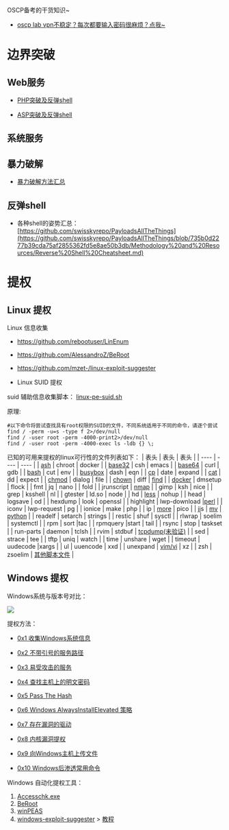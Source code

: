 OSCP备考的干货知识~
- [oscp lab vpn不稳定？每次都要输入密码很麻烦？点我~](https://github.com/Jewel591/OSCP-Tips/blob/master/others/%E5%85%B3%E4%BA%8Eopenvpn.md)

# 边界突破
## Web服务
- [PHP突破及反弹shell](https://github.com/Jewel591/OSCP/blob/master/PHP-reverse-shell/README.md)

- [ASP突破及反弹shell](https://github.com/Jewel591/OSCP/blob/master/ASP-reverse-shell/README.md)

## 系统服务
## 暴力破解
- [暴力破解方法汇总](https://github.com/Jewel591/OSCP-Tips/blob/master/Brute-Force.md)

## 反弹shell
- 各种shell的姿势汇总：[https://github.com/swisskyrepo/PayloadsAllTheThings](https://github.com/swisskyrepo/PayloadsAllTheThings/blob/735b0d2277b39cda75af2855362fd5e8ae50b3db/Methodology%20and%20Resources/Reverse%20Shell%20Cheatsheet.md)

# 提权
## Linux 提权
Linux 信息收集
- https://github.com/rebootuser/LinEnum
- https://github.com/AlessandroZ/BeRoot
- https://github.com/mzet-/linux-exploit-suggester

- Linux SUID 提权

suid 辅助信息收集脚本：
[linux-pe-suid.sh](https://github.com/Jewel591/OSCP/blob/master/Linux-SUID-PE/linux-pe-suid.sh)

原理:
```
#以下命令将尝试查找具有root权限的SUID的文件，不同系统适用于不同的命令，请逐个尝试
find / -perm -u=s -type f 2>/dev/null
find / -user root -perm -4000-print2>/dev/null
find / -user root -perm -4000-exec ls -ldb {} \;
```
已知的可用来提权的linux可行性的文件列表如下：
|  表头   | 表头  | 表头  | 
|  ----  | ---- | ----  | 
| [ash](https://github.com/Jewel591/OSCP-Tips/blob/master/Linux-SUID-PE/ash.md)  | chroot | docker |
| [base32](https://github.com/Jewel591/OSCP-Tips/blob/master/Linux-SUID-PE/base64.md)  | csh | emacs | 
| [base64](https://github.com/Jewel591/OSCP-Tips/blob/master/Linux-SUID-PE/base64.md)  | curl  | gdb | 
| [bash](https://github.com/Jewel591/OSCP/blob/master/Linux-SUID-PE/bash.md)  | cut  | env | 
| [busybox](https://github.com/Jewel591/OSCP-Tips/blob/master/Linux-SUID-PE/busybox.md)  | dash  | eqn | 
| [cp](https://github.com/Jewel591/OSCP/blob/master/Linux-SUID-PE/cp-move.md)  | date  | expand | 
| [cat](https://github.com/Jewel591/OSCP-Tips/blob/master/Linux-SUID-PE/cat.md)  | dd  | expect | 
| [chmod](https://github.com/Jewel591/OSCP-Tips/blob/master/Linux-SUID-PE/chmod.md)  | dialog   | file | 
| [chown](https://github.com/Jewel591/OSCP-Tips/blob/master/Linux-SUID-PE/chown.md)  | diff  | [find](https://github.com/Jewel591/OSCP/blob/master/Linux-SUID-PE/find.md) | 
| [docker](https://github.com/Jewel591/OSCP-Tips/blob/master/Linux-SUID-PE/docker.md)  | dmsetup  | flock | 
|  fmt  | jq  | nano  |
|  fold |  | jrunscript  | [nmap](https://github.com/Jewel591/OSCP/blob/master/Linux-SUID-PE/nmap.md)  |
|  gimp  | ksh  | nice |
|  grep | ksshell  | nl  |
|  gtester  | ld.so | node  |
|  hd | [less](https://github.com/Jewel591/OSCP/blob/master/Linux-SUID-PE/less-more.md)  | nohup  |
|  head | logsave  | od |
| hexdump  | look  | openssl  |
|  highlight | lwp-download  |[perl](https://github.com/Jewel591/OSCP/blob/master/Linux-SUID-PE/python-perl-ruby-lua-etc.md) |
|  iconv | lwp-request | pg  |
| ionice  | make | php  |
|  ip | [more](https://github.com/Jewel591/OSCP/blob/master/Linux-SUID-PE/less-more.md)  | pico  |
|  jjs | [mv](https://github.com/Jewel591/OSCP/blob/master/Linux-SUID-PE/cp-move.md)  | [python](https://github.com/Jewel591/OSCP/blob/master/Linux-SUID-PE/python-perl-ruby-lua-etc.md) |
|  readelf | setarch  | strings  |
|  restic  | shuf  | sysctl  |
| rlwrap  | soelim  | systemctl |
| rpm  | sort  |tac  |
|  rpmquery |start  | tail  |
| rsync  | stop | taskset  |
|  run-parts | daemon  | tclsh  |
| rvim  | stdbuf  | [tcpdump(未验证)](https://github.com/Jewel591/OSCP/blob/master/Linux-SUID-PE/tcpdump.md) |
| sed  | strace | tee  |
| tftp | uniq  | watch |
|  time | unshare  | wget  |
|  timeout | uudecode |xargs  |
| ul  | uuencode  | xxd |
|  unexpand | [vim/vi](https://github.com/Jewel591/OSCP/blob/master/Linux-SUID-PE/vim.md) | xz  |
|  zsh | zsoelim  | [其他脚本文件](https://github.com/Jewel591/OSCP/blob/master/Linux-SUID-PE/other-script-file.md)  |


## Windows 提权
Windows系统与版本号对比：

![](https://github.com/Jewel591/OSCP-Tips/blob/master/images/Windows%20%E7%B3%BB%E7%BB%9F%E7%89%88%E6%9C%AC.png)

提权方法：
- [0x1 收集Windows系统信息](https://github.com/Jewel591/OSCP-Tips/blob/master/PostExploit/WindowsPE/systeminfo.md)
- [0x2 不带引号的服务路径](https://github.com/Jewel591/OSCP/blob/master/PostExploit/WindowsPE/PathwithoutQuotation.md)
- [0x3 易受攻击的服务](https://github.com/Jewel591/OSCP/blob/master/PostExploit/WindowsPE/Accesschk.md)
- [0x4 查找主机上的明文密码](https://github.com/Jewel591/OSCP-Tips/blob/master/PostExploit/WindowsPE/ClearTextpasswords.md)
- [0x5 Pass The Hash](https://github.com/Jewel591/OSCP-Tips/blob/master/PostExploit/WindowsPE/passthehash.md)
- [0x6 Windows AlwaysInstallElevated 策略](https://github.com/Jewel591/OSCP/blob/master/PostExploit/WindowsPE/AlwaysInstallElevated.md)
- [0x7 存在漏洞的驱动](https://github.com/Jewel591/OSCP-Tips/blob/master/PostExploit/WindowsPE/Vulnerabledrivers.md)
- [0x8 内核漏洞提权](https://github.com/Jewel591/OSCP/blob/master/PostExploit/WindowsPE/Kernel_Exploit.md)

- [0x9 向Windows主机上传文件](https://github.com/Jewel591/OSCP-Tips/blob/master/PostExploit/WindowsPE/filetransfer.md)
- [0x10 Windows后渗透常用命令](https://github.com/Jewel591/OSCP-Tips/blob/master/PostExploit/WindowsPE/UsefulCommands.md)

Windows 自动化提权工具：
1. [Accesschk.exe](https://github.com/Jewel591/OSCP/blob/master/PostExploit/WindowsPE/Accesschk.md)
2. [BeRoot](https://github.com/AlessandroZ/BeRoot/tree/master/Windows)
3. [winPEAS](https://github.com/carlospolop/privilege-escalation-awesome-scripts-suite/tree/master/winPEAS/winPEASexe/winPEAS/bin/Obfuscated%20Releases)
4. [windows-exploit-suggester](https://github.com/AonCyberLabs/Windows-Exploit-Suggester) > [教程](https://www.notion.so/Windows-60898e79f361472ea1939775d4536eb3)
